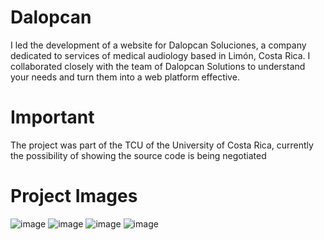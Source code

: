 # Dalopcan 
<p>
  I led the development of a website for Dalopcan Soluciones, a company dedicated to services of medical audiology based in Limón, Costa Rica. I collaborated closely with the team of Dalopcan Solutions to understand your needs and turn them into a web platform effective.
</p>

# Important
<p>
  The project was part of the TCU of the University of Costa Rica, currently the possibility of showing the source code is being negotiated
</p>

# Project Images
![image](https://github.com/kendel-amador/dalopcan/assets/68976105/a6c721b4-6568-4948-888f-10915c70ab3e)
![image](https://github.com/kendel-amador/dalopcan/assets/68976105/af9e1bbf-6473-49fe-afaf-eb86488cb7b0)
![image](https://github.com/kendel-amador/dalopcan/assets/68976105/1eee83ca-e80f-43e1-a931-10268dedafb2)
![image](https://github.com/kendel-amador/dalopcan/assets/68976105/b2c13384-8b9e-40d9-b36d-3b7a2d5166d1)

